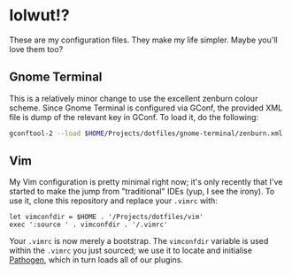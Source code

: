 lolwut!?
========

These are my configuration files. They make my life simpler. Maybe you'll love
them too?

Gnome Terminal
--------------

This is a relatively minor change to use the excellent zenburn colour scheme.
Since Gnome Terminal is configured via GConf, the provided XML file is dump of
the relevant key in GConf. To load it, do the following:

```bash
gconftool-2 --load $HOME/Projects/dotfiles/gnome-terminal/zenburn.xml
```

Vim
---

My Vim configuration is pretty minimal right now; it's only recently that I've
started to make the jump from "traditional" IDEs (yup, I see the irony). To use
it, clone this repository and replace your ``.vimrc`` with:

```viml
let vimconfdir = $HOME . '/Projects/dotfiles/vim'
exec ':source ' . vimconfdir . '/.vimrc'
```

Your ``.vimrc`` is now merely a bootstrap. The ``vimconfdir`` variable is used
within the ``.vimrc`` you just sourced; we use it to locate and initialise
[Pathogen](https://github.com/tpope/vim-pathogen), which in turn loads all of
our plugins.

